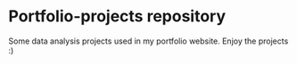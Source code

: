 # Portfolio-projects repository
Some data analysis projects used in my portfolio website.
Enjoy the projects :)
